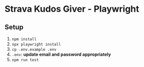 # Strava Kudos Giver - Playwright

## Setup

1. `npm install`
1. `npx playwright install`
1. `cp .env.example .env`
1. `.env`: **update email and password appropriately**
1. `npm run test`
